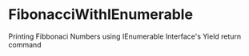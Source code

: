 # FibonacciWithIEnumerable
Printing Fibbonaci Numbers using IEnumerable Interface's Yield return command
